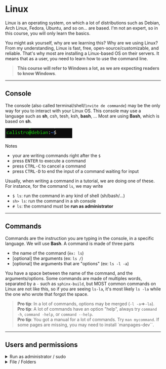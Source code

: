 # Linux

Linux is an operating system, on which a lot of distributions such as Debian, Arch Linux, Fedora, Ubuntu, and so on... are based. I'm not an expert, so in this course, you will only learn the basics.

You might ask yourself, why are we learning this? Why are we using Linux? From my understanding, Linux is fast, free, open-source/customizable, and reliable. That's why most are installing a Linux-based OS on their servers. It means that as a user, you need to learn how to use the command line.

> **This course will refer to Windows a lot, as we are expecting readers to know Windows**.

<hr class="sl">

## Console

The console (also called terminal/shell/`ìnvite de commande`) may be the only way for you to interact with your Linux OS. This console may use a language such as **sh**, csh, tesh, ksh, **bash**, ... Most are using **Bash**, which is based on **sh**.

<div class="text-center">

![Linux (Bash) console](images/console.png)
</div>

Notes

* your are writing commands right after the `$`
* press <kbd>ENTER</kbd> to execute a command
* press <kbd>CTRL-C</kbd> to cancel a command
* press <kbd>CTRL-D</kbd> to end the input of a command waiting for input

Usually, when writing a command in a tutorial, we are doing one of these. For instance, for the command `ls`, we may write

* `$ ls`: run the command in any kind of shell (sh/bash/...)
* `sh> ls`: run the command in a sh console
* `# ls`: the command must be **run as administrator**

<hr class="sr">

## Commands

Commands are the instruction you are typing in the console, in a specific language. We will use **Bash**. A command is made of three parts

* the name of the command (`èx: ls`)
* [optional] the arguments (ex: `ls /`)
* [optional] the arguments that are "options" (ex: `ls -l -a`)

You have a space between the name of the command, and the arguments/options. Some commands are made of multiples words, separated by a `-` such as `sphinx-build`, but MOST common commands on Linux are not like this, so if you are seeing `ls-la`, it's most likely `ls -la` while the one who wrote that forgot the space.

> **Pro tip**: In a lot of commands, options may be merged (`-l -a`=>`-la`).<br>
> **Pro tip**: A lot of commands have an option "help", always try `command -h`, `command -help`, or `command --help`.<br>
> **Pro tip**: You got a manual for a lot of commands. Try `man mycommand`. If some pages are missing, you may need to install `manpages-dev``.

<hr class="sl">

## Users and permissions

<details class="details-e mt-3">
<summary>Run as administrator / sudo</summary>

On Windows, whenever you need to install a program (in Program Files), you need to run it as administrator. It means that you are running the program in a privileged mode. We got the same thing on Linux with `sudo`.

You can run a command as administrator such as ls with `sudo ls`. You can run a bash as administrator with `sudo bash`.

<div class="text-center">

![Linux sudo](images/sudo.png) (Notice the # at the end, as we told you before)
</div>

> **Pro tip**: You should not able to do that on servers/... that you don't own (you shouldn't be able to on Windows too).<br>
> **Pro tip**: You may give someone the "right" do use sudo, by adding the user in the "sudoers". Simply call `sudo usermod -a -G sudo username`.
</details>

<details class="details-e mt-3">
<summary>File / Folders</summary>

You may also restrict who can read (r), write (w), or execute/access (x) your files. Linux is considering 3 kinds of users

* **u**: you
* **g**: users of your main group (ex: `promo2023`)
* **o**: any other user

And 3 (there is more) kind of permissions

* **r** (4): can read
* **w** (2): can write
* **x** (1): can execute a script, can access a directory <small>(it means that if there is a folder without x in a path, even if we got r or w, we won't be able to work with this file)</small>

The permissions are a set of 3 numbers, for each kind of user. In binary, 000=0, 001=1, 010=2, 100=4, etc. As you saw, I put 4 after r, it means that 100=4=r. If we got 110=6=4+2=r+w, it means that the user can write and read.

* `110 100 100`: u (6=r+w), g (4=r), o (4=r) 
* `111 101 100`: u (7=r+w+x), g (5=r+x), o (4=r)

> * `chmod +x file`: give x to every user
> * `chmod u+x file`: give x to u
> * `chmod u+rw file`: give rw to u
> * `chmod 751 file`: give rwx to u, rx to g, x to o
</details>